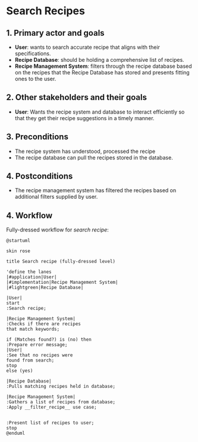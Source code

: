 # Search Recipes

## 1. Primary actor and goals
* __User__: wants to search accurate recipe that aligns with their specifications.
* __Recipe Database__: should be holding a comprehensive list of recipes.
* __Recipe Management System__:  filters through the recipe database based on the recipes that the Recipe Database has stored and presents fitting ones to the user.


## 2. Other stakeholders and their goals

* __User__: Wants the recipe system and database to interact efficiently so that they get their recipe suggestions in a timely manner.



## 3. Preconditions

* The recipe system has understood, processed the recipe
* The recipe database can pull the recipes stored in the database.

## 4. Postconditions

* The recipe management system has filtered the recipes based on additional filters supplied by user.


## 4. Workflow

Fully-dressed workflow for _search recipe_:

```plantuml
@startuml

skin rose

title Search recipe (fully-dressed level)

'define the lanes
|#application|User|
|#implementation|Recipe Management System|
|#lightgreen|Recipe Database|

|User|
start
:Search recipe;

|Recipe Management System|
:Checks if there are recipes
that match keywords;

if (Matches found?) is (no) then
:Prepare error message;
|User|
:See that no recipes were
found from search;
stop
else (yes)

|Recipe Database|
:Pulls matching recipes held in database;

|Recipe Management System|
:Gathers a list of recipes from database;
:Apply __filter_recipe__ use case;


:Present list of recipes to user;
stop
@enduml
```


